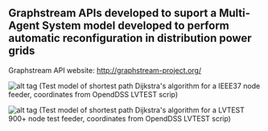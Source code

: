 ## Graphstream APIs developed to suport a Multi-Agent System model developed to perform automatic reconfiguration in distribution power grids

Graphstream API website: http://graphstream-project.org/

![alt tag](http://i.imgur.com/Iv9guJv.gif)
(Test model of shortest path Dijkstra's algorithm for a IEEE37 node feeder, coordinates from OpendDSS LVTEST scrip)

![alt tag](http://i.imgur.com/zlU4gR2.gif)
(Test model of shortest path Dijkstra's algorithm for a LVTEST 900+ node test feeder, coordinates from OpendDSS LVTEST scrip)
